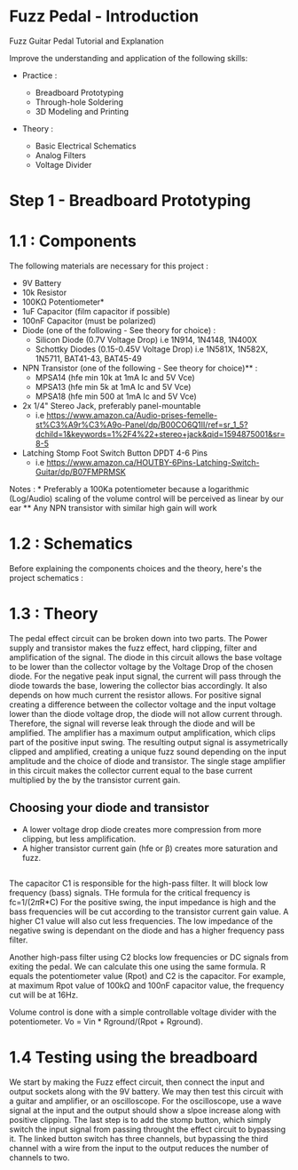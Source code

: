 # Fuzz Pedal - Introduction
Fuzz Guitar Pedal Tutorial and Explanation

Improve the understanding and application of the following skills:
  - Practice :
    - Breadboard Prototyping
    - Through-hole Soldering
    - 3D Modeling and Printing

  - Theory :
    - Basic Electrical Schematics
    - Analog Filters
    - Voltage Divider

# Step 1 - Breadboard Prototyping
# 1.1 : Components
The following materials are necessary for this project :
  - 9V Battery
  - 10k Resistor
  - 100KΩ Potentiometer* 
  - 1uF Capacitor (film capacitor if possible)
  - 100nF Capacitor (must be polarized)
  - Diode (one of the following - See theory for choice) :
    - Silicon Diode (0.7V Voltage Drop) i.e 1N914, 1N4148, 1N400X
    - Schottky Diodes (0.15-0.45V Voltage Drop) i.e 1N581X, 1N582X, 1N5711, BAT41-43, BAT45-49
  - NPN Transistor (one of the following - See theory for choice)** : 
      - MPSA14 (hfe min 10k at 1mA Ic and 5V Vce)
      - MPSA13 (hfe min 5k at 1mA Ic and 5V Vce)
      - MPSA18 (hfe min 500 at 1mA Ic and 5V Vce)
  - 2x 1/4" Stereo Jack, preferably panel-mountable
      - i.e https://www.amazon.ca/Audio-prises-femelle-st%C3%A9r%C3%A9o-Panel/dp/B00CO6Q1II/ref=sr_1_5?dchild=1&keywords=1%2F4%22+stereo+jack&qid=1594875001&sr=8-5
  - Latching Stomp Foot Switch Button DPDT 4-6 Pins
      - i.e https://www.amazon.ca/HOUTBY-6Pins-Latching-Switch-Guitar/dp/B07FMPRMSK
        
Notes :
    * Preferably a 100Ka potentiometer because a logarithmic (Log/Audio) scaling of the volume control will be perceived as linear by our ear
    ** Any NPN transistor with similar high gain will work
    
# 1.2 : Schematics
Before explaining the components choices and the theory, here's the project schematics :

# 1.3 : Theory
The pedal effect circuit can be broken down into two parts.
The Power supply and transistor makes the fuzz effect, hard clipping, filter and amplification of the signal.
The diode in this circuit allows the base voltage to be lower than the collector voltage by the Voltage Drop of the chosen diode.
For the negative peak input signal, the current will pass through the diode towards the base, lowering the collector bias accordingly. It also depends on how much current the resistor allows.
For positive signal creating a difference between the collector voltage and the input voltage lower than the diode voltage drop, the diode will not allow current through. Therefore, the signal will reverse leak through the diode and will be amplified. The amplifier has a maximum output amplification, which clips part of the positive input swing.
The resulting output signal is assymetrically clipped and amplified, creating a unique fuzz sound depending on the input amplitude and the choice of diode and transistor.
The single stage amplifier in this circuit makes the collector current equal to the base current multiplied by the by the transistor current gain. 
## Choosing your diode and transistor
  - A lower voltage drop diode creates more compression from more clipping, but less amplification.
  - A higher transistor current gain (hfe or β) creates more saturation and fuzz.

##
The capacitor C1 is responsible for the high-pass filter. It will block low frequency (bass) signals. THe formula for the critical frequency is fc=1/(2*π*R*C)
For the positive swing, the input impedance is high and the bass frequencies will be cut according to the transistor current gain value. A higher C1 value will also cut less frequencies. The low impedance of the negative swing is dependant on the diode and has a higher frequency pass filter.

Another high-pass filter using C2 blocks low frequencies or DC signals from exiting the pedal. We can calculate this one using the same formula. R equals the potentiometer value (Rpot) and C2 is the capacitor. For example, at maximum Rpot value of 100kΩ and 100nF capacitor value, the frequency cut will be at 16Hz.

Volume control is done with a simple controllable voltage divider with the potentiometer. Vo = Vin * Rground/(Rpot + Rground).

# 1.4 Testing using the breadboard
We start by making the Fuzz effect circuit, then connect the input and output sockets along with the 9V battery. We may then test this circuit with a guitar and amplifier, or an oscilloscope. For the oscilloscope, use a wave signal at the input and the output should show a slpoe increase along with positive clipping. The last step is to add the stomp button, which simply switch the input signal from passing throught the effect circuit to bypassing it. The linked button switch has three channels, but bypassing the third channel with a wire from the input to the output reduces the number of channels to two.
